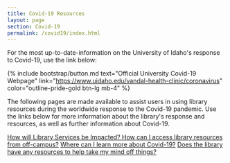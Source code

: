 ```yaml
---
title: Covid-19 Resources 
layout: page
section: Covid-19
permalink: /covid19/index.html
---
```


For the most up-to-date-information on the University of Idaho's response to Covid-19, use the link below: 

{% include bootstrap/button.md text="Official University Covid-19 Webpage" link="https://www.uidaho.edu/vandal-health-clinic/coronavirus" color="outline-pride-gold btn-lg mb-4" %}

The following pages are made available to assist users in using library resources during the worldwide response to the Covid-19 pandemic. Use the links below for more information about the library's response and resources, as well as further information about Covid-19.

<div class="list-group col-md-8 offset-md-2 mt-2 mb-4">
  <a href="impact.html" class="list-group-item list-group-item-action text-black">
    How will Library Services be Impacted?
  </a>
  <a href="access.html" class="list-group-item list-group-item-action text-black">How can I access library resources from off-campus?</a>
  <a href="information-sources.html" class="list-group-item list-group-item-action text-black">Where can I learn more about Covid-19?</a>
  <a href="resources.html" class="list-group-item list-group-item-action mb-4">Does the library have any resources to help take my mind off things?</a>
</div>
